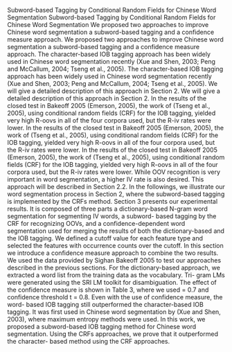 Subword-based Tagging by Conditional Random Fields for Chinese Word Segmentation
 Subword-based Tagging by Conditional Random Fields for Chinese Word Segmentation
 We proposed two approaches to improve Chinese word segmentation a subword-based tagging and a confidence measure approach.
 We proposed two approaches to improve Chinese word segmentation a subword-based tagging and a confidence measure approach.
 The character-based IOB tagging approach has been widely used in Chinese word segmentation recently (Xue and Shen, 2003; Peng and McCallum, 2004; Tseng et al., 2005).
 The character-based IOB tagging approach has been widely used in Chinese word segmentation recently (Xue and Shen, 2003; Peng and McCallum, 2004; Tseng et al., 2005).
 We will give a detailed description of this approach in Section 2.
 We will give a detailed description of this approach in Section 2.
 In the results of the closed test in Bakeoff 2005 (Emerson, 2005), the work of (Tseng et al., 2005), using conditional random fields (CRF) for the IOB tagging, yielded very high R-oovs in all of the four corpora used, but the R-iv rates were lower.
 In the results of the closed test in Bakeoff 2005 (Emerson, 2005), the work of (Tseng et al., 2005), using conditional random fields (CRF) for the IOB tagging, yielded very high R-oovs in all of the four corpora used, but the R-iv rates were lower.
 In the results of the closed test in Bakeoff 2005 (Emerson, 2005), the work of (Tseng et al., 2005), using conditional random fields (CRF) for the IOB tagging, yielded very high R-oovs in all of the four corpora used, but the R-iv rates were lower.
 While OOV recognition is very important in word segmentation, a higher IV rate is also desired.
 This approach will be described in Section 2.2.
 In the followings, we illustrate our word segmentation process in Section 2, where the subword-based tagging is implemented by the CRFs method.
 Section 3 presents our experimental results.
 It is composed of three parts a dictionary-based N-gram word segmentation for segmenting IV words, a subword- based tagging by the CRF for recognizing OOVs, and a confidence-dependent word segmentation used for merging the results of both the dictionary-based and the IOB tagging.
 We defined a cutoff value for each feature type and selected the features with occurrence counts over the cutoff.
 In this section we introduce a confidence measure approach to combine the two results.
 We used the data provided by Sighan Bakeoff 2005 to test our approaches described in the previous sections.
 For the dictionary-based approach, we extracted a word list from the training data as the vocabulary.
 Tri- gram LMs were generated using the SRI LM toolkit for disambiguation.
 The effect of the confidence measure is shown in Table 3, where we used  = 0.7 and confidence threshold t = 0.8.
 Even with the use of confidence measure, the word- based IOB tagging still outperformed the character-based IOB tagging.
 It was first used in Chinese word segmentation by (Xue and Shen, 2003), where maximum entropy methods were used.
 In this work, we proposed a subword-based IOB tagging method for Chinese word segmentation.
 Using the CRFs approaches, we prove that it outperformed the character- based method using the CRF approaches.